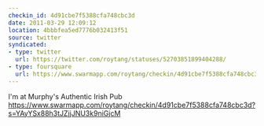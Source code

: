 ```yaml
---
checkin_id: 4d91cbe7f5388cfa748cbc3d
date: 2011-03-29 12:09:12
location: 4bbbfea5ed7776b032413f51
source: twitter
syndicated:
- type: twitter
  url: https://twitter.com/roytang/statuses/52703851899404288/
- type: foursquare
  url: https://www.swarmapp.com/roytang/checkin/4d91cbe7f5388cfa748cbc3d?s=YAyYSx88h3tJZjjJNU3k9niGjcM
---
```


I'm at Murphy's Authentic Irish Pub https://www.swarmapp.com/roytang/checkin/4d91cbe7f5388cfa748cbc3d?s=YAyYSx88h3tJZjjJNU3k9niGjcM